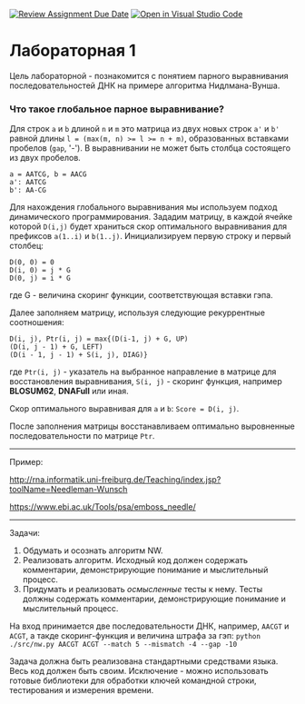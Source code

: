 [![Review Assignment Due Date](https://classroom.github.com/assets/deadline-readme-button-24ddc0f5d75046c5622901739e7c5dd533143b0c8e959d652212380cedb1ea36.svg)](https://classroom.github.com/a/R0QBmb-A)
[![Open in Visual Studio Code](https://classroom.github.com/assets/open-in-vscode-718a45dd9cf7e7f842a935f5ebbe5719a5e09af4491e668f4dbf3b35d5cca122.svg)](https://classroom.github.com/online_ide?assignment_repo_id=11920812&assignment_repo_type=AssignmentRepo)
# Лабораторная 1

Цель лабораторной - познакомится с понятием парного выравнивания последовательностей ДНК на примере алгоритма Нидлмана-Вунша.

### Что такое глобальное парное выравнивание?
Для строк `a` и `b` длиной `n` и `m` это матрица из двух новых строк `a'` и `b'` равной длины `l = (max(m, n) >= l >= n + m)`, образованных вставками пробелов (`gap`, '-'). В выравнивании не может быть столбца состоящего из двух пробелов.
```
a = AATCG, b = AACG  
a': AATCG  
b': AA-CG  
```
Для нахождения глобального выравнивания мы используем подход динамического программирования.
Зададим матрицу, в каждой ячейке  которой `D(i,j)` будет храниться скор оптимального выравнивания для префиксов `a(1..i)` и `b(1..j)`.
Инициализируем первую строку и первый столбец:  
```
D(0, 0) = 0  
D(i, 0) = j * G  
D(0, j) = i * G
```
где G - величина скоринг функции, соответствующая вставки гэпа.  

Далее заполняем матрицу, используя следующие рекуррентные соотношения:  
```
D(i, j), Ptr(i, j) = max{(D(i-1, j) + G, UP)
(D(i, j - 1) + G, LEFT)
(D(i - 1, j - 1) + S(i, j), DIAG)}
```
где `Ptr(i, j)` - указатель на выбранное направление в матрице для восстановления выравнивания,
`S(i, j)` - скоринг функция, например **BLOSUM62**, **DNAFull** или иная.

Скор оптимального выравнивая для `a` и `b`: `Score = D(i, j)`.

После заполнения матрицы восстанавливаем оптимально выровненные последовательности по матрице `Ptr`.

---
Пример:

http://rna.informatik.uni-freiburg.de/Teaching/index.jsp?toolName=Needleman-Wunsch

https://www.ebi.ac.uk/Tools/psa/emboss_needle/

---
Задачи:
1. Обдумать и осознать алгоритм NW.
2. Реализовать алгоритм. Исходный код должен содержать комментарии, демонстрирующие понимание и мыслительный процесс.
3. Придумать и реализовать *осмысленные* тесты к нему. Тесты должны содержать комментарии, демонстрирующие понимание и мыслительный процесс.

На вход принимается две последовательности ДНК, например, `AACGT` и `ACGT`, а такде скоринг-функция и величина штрафа за гэп:
`python ./src/nw.py AACGT ACGT --match 5 --mismatch -4 --gap -10`

Задача должна быть реализована стандартными средствами языка. Весь код должен быть своим. Исключение - можно использовать готовые библиотеки для обработки ключей командной строки, тестирования и измерения времени.
